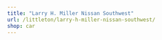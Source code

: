 ```yaml
---
title: "Larry H. Miller Nissan Southwest"
url: /littleton/larry-h-miller-nissan-southwest/
shop: car
---
```

